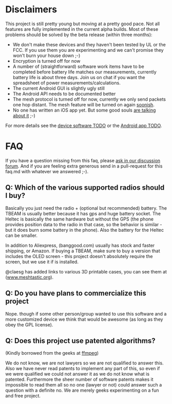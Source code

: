 # Disclaimers

This project is still pretty young but moving at a pretty good pace.  Not all features are fully implemented in the current alpha builds.
Most of these problems should be solved by the beta release (within three months):

* We don't make these devices and they haven't been tested by UL or the FCC.  If you use them you are experimenting and we can't promise they won't burn your house down ;-)
* Encryption is turned off for now
* A number of (straightforward) software work items have to be completed before battery life matches our measurements, currently battery life is about three days.  Join us on chat if you want the spreadsheet of power measurements/calculations.
* The current Android GUI is slightly ugly still
* The Android API needs to be documented better
* The mesh protocol is turned off for now, currently we only send packets one hop distant.  The mesh feature will be turned on again [soonish](https://github.com/meshtastic/Meshtastic-esp32/issues/3).
* No one has written an iOS app yet.  But some good souls [are talking about it](https://github.com/meshtastic/Meshtastic-esp32/issues/14) ;-)

For more details see the [device software TODO](https://github.com/meshtastic/Meshtastic-esp32/blob/master/docs/software/TODO.md) or the [Android app TODO](https://github.com/meshtastic/Meshtastic-Android/blob/master/TODO.md).

# FAQ

If you have a question missing from this faq, please [ask in our discussion forum](https://meshtastic.discourse.group/).  And if you are feeling extra generous send in a pull-request for this faq.md with whatever we answered ;-).

## Q: Which of the various supported radios should I buy?

Basically you just need the radio + (optional but recommended) battery. The TBEAM is usually better because it has gps and huge battery socket. The Heltec is basically the same hardware but without the GPS (the phone provides position data to the radio in that case, so the behavior is similar - but it does burn some battery in the phone).  Also the battery for the Heltec can be smaller.  

In addition to Aliexpress, (banggood.com) usually has stock and faster shipping, or Amazon.  If buying a TBEAM, make sure to buy a version that includes the OLED screen - this project doesn't absolutely require the screen, but we use it if is installed.

@claesg has added links to various 3D printable cases, you can see them at (www.meshtastic.org).

## Q: Do you have plans to commercialize this project

Nope. though if some other person/group wanted to use this software and a more customized device we think that would be awesome (as long as they obey the GPL license).

## Q: Does this project use patented algorithms? 

(Kindly borrowed from the geeks at [ffmpeg](http://ffmpeg.org/legal.html))

We do not know, we are not lawyers so we are not qualified to answer this. Also we have never read patents to implement any part of this, so even if we were qualified we could not answer it as we do not know what is patented. Furthermore the sheer number of software patents makes it impossible to read them all so no one (lawyer or not) could answer such a question with a definite no.  We are merely geeks experimenting on a fun and free project.
